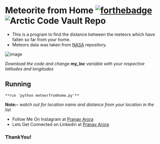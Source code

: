 # Meteorite from Home [![forthebadge](https://forthebadge.com/images/badges/made-with-python.svg)](https://forthebadge.com) ![Arctic Code Vault Repo](https://img.shields.io/badge/Repository-Arctic%20Code%20Vault-blue)

- This is a program to find the distance between the meteors which have fallen so far from your home.
- Meteors data was taken from [NASA](https://www.nasa.gov/) repository.

![image](https://user-images.githubusercontent.com/48170643/117654126-f9500c80-b1b2-11eb-90c3-9af6107d4eeb.png)

*Download the code and change __my_loc__ variable with your respective latitudes and longitudes*

## Running
```**run 'python meteorfromhome.py'**```

**Note:-** _watch out for location name and distance from your location in the list_

* Follow Me On Instagram at [Pranav Arora](https://www.instagram.com/arorapranav187)
* Lets Get Connected on Linkedin at [Pranav Arora](https://www.linkedin.com/in/pranav-arora-354b71bb/)


### ThankYou!
